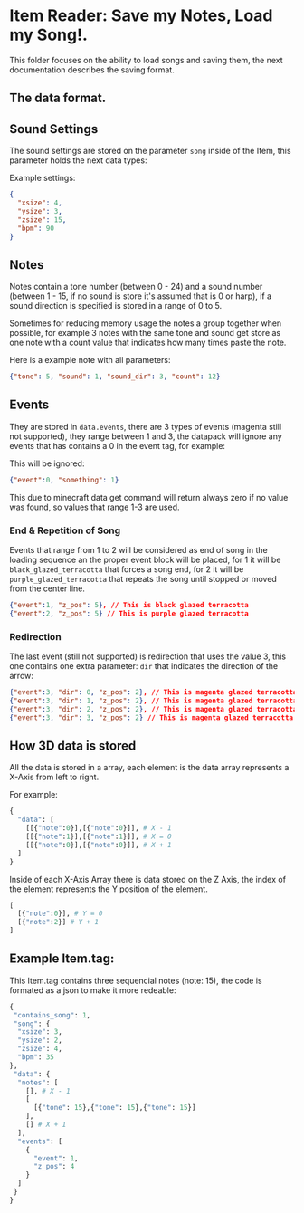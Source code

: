 # Item Reader: Save my Notes, Load my Song!.
This folder focuses on the ability to load songs and saving them, the next documentation describes the saving format.

## The data format.

## Sound Settings
The sound settings are stored on the parameter `song` inside of the Item, this parameter holds the next data types:

Example settings:
```json
{
  "xsize": 4,
  "ysize": 3,
  "zsize": 15,
  "bpm": 90
}
```

## Notes
Notes contain a tone number (between 0 - 24) and a sound number (between 1 - 15, if no sound is store it's assumed that is 0 or harp), if a sound direction is specified is stored in a range of 0 to 5.

Sometimes for reducing memory usage the notes a group together when possible, for example 3 notes with the same tone and sound get store as one note with a count value that indicates how many times paste the note.

Here is a example note with all parameters:

```json
{"tone": 5, "sound": 1, "sound_dir": 3, "count": 12}
```

## Events
They are stored in `data.events`, there are 3 types of events (magenta still not supported), they range between 1 and 3, the datapack will ignore any events that has contains a 0 in the event tag, for example:

This will be ignored:
```json
{"event":0, "something": 1}
```

This due to minecraft data get command will return always zero if no value was found, so values that range 1-3 are used.

### End & Repetition of Song

Events that range from 1 to 2 will be considered as end of song in the loading sequence an the proper event block will be placed, for 1 it will be `black_glazed_terracotta` that forces a song end, for 2 it will be `purple_glazed_terracotta` that repeats the song until stopped or moved from the center line.

```json
{"event":1, "z_pos": 5}, // This is black glazed terracotta
{"event":2, "z_pos": 5} // This is purple glazed terracotta
```

### Redirection

The last event (still not supported) is redirection that uses the value 3, this one contains one extra parameter: `dir` that indicates the direction of the arrow:

```json
{"event":3, "dir": 0, "z_pos": 2}, // This is magenta glazed terracotta facing west
{"event":3, "dir": 1, "z_pos": 2}, // This is magenta glazed terracotta facing south
{"event":3, "dir": 2, "z_pos": 2}, // This is magenta glazed terracotta facing east
{"event":3, "dir": 3, "z_pos": 2} // This is magenta glazed terracotta facing north
```

## How 3D data is stored

All the data is stored in a array, each element is the data array represents a X-Axis from left to right.

For example:
```python
{
  "data": [
    [[{"note":0}],[{"note":0}]], # X - 1
    [[{"note":1}],[{"note":1}]], # X = 0
    [[{"note":0}],[{"note":0}]], # X + 1
  ]
}
```

Inside of each X-Axis Array there is data stored on the Z Axis, the index of the element represents the Y position of the element.

```python
[
  [{"note":0}], # Y = 0
  [{"note":2}] # Y + 1
]
```

## Example Item.tag:
This Item.tag contains three sequencial notes (note: 15), the code is formated as a json to make it more redeable:
```python
{
 "contains_song": 1,
 "song": {
  "xsize": 3,
  "ysize": 2,
  "zsize": 4,
  "bpm": 35
},
 "data": {
  "notes": [
    [], # X - 1
    [
      [{"tone": 15},{"tone": 15},{"tone": 15}]
    ],
    [] # X + 1 
  ],
  "events": [
    {
      "event": 1,
      "z_pos": 4
    }
  ]
 }
}
```
